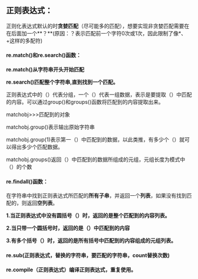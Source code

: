 ## 正则表达式：

正则化表达式默认的时**贪婪匹配**（尽可能多的匹配），想要实现非贪婪匹配需要在在后面加一个**？**\(原因：？表示匹配前一个字符0次或1次，因此限制了像\*、+这样的多配符\)

#### re.match\(\)和re.search\(\)函数：

**re.match\(\)从字符串开头开始匹配**

**re.search\(\)匹配整个字符串,直到找到一个匹配。**

正则表达式中的（）代表分组，一个（）代表一组数据，表示是要提取（）中匹配的内容。可以通过group\(\)和groups\(\)函数将匹配到的内容提取出来。

matchobj&gt;&gt;&gt;匹配到的对象

matchobj.group\(\)表示输出原始字符串

matchobj.group\(1\)表示第一（）中匹配到的数据，以此类推，有多少个（）就可以得出多少个匹配数据。

matchobj.groups\(\)返回（）中匹配到的数据所组成的元组，元组长度为模式中（）的个数

#### re.findall\(\)函数：

在字符串中找到正则表达式所匹配的**所有子串**，并返回一个**列表**，如果没有找到匹配的，则返回**空列表**。

**1.当正则表达式中没有圆括号（）时，返回的是整个匹配到的内容列表。**

**2.当只带一个圆括号时，返回的是（）中匹配到的内容**

**3.有多个括号（）时，返回的是所有括号中匹配到的内容组成的元组列表。**

#### re.sub\(正则表达式，替换的字符串，要匹配的字符串，count替换次数\)

#### re.compile（正则表达式）编译正则表达式，重复使用。



